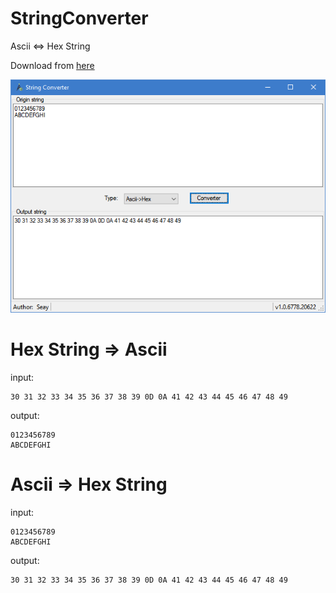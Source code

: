 # StringConverter

Ascii <=> Hex String

Download from [here](dist/StringConverter.exe?raw=true)

![main page](assets/main-page.png "main page")

# Hex String => Ascii

input:
```
30 31 32 33 34 35 36 37 38 39 0D 0A 41 42 43 44 45 46 47 48 49
```

output:
```
0123456789
ABCDEFGHI
```

# Ascii => Hex String

input:
```
0123456789
ABCDEFGHI
```

output:
```
30 31 32 33 34 35 36 37 38 39 0D 0A 41 42 43 44 45 46 47 48 49
```